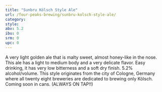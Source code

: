 ```yaml
---
title: "Sunbru Kölsch Style Ale"
url: /four-peaks-brewing/sunbru-kolsch-style-ale/
category: 
style: 
abv: 5.2
ibu: 0
srm: 0
upc: 0
---
```

A very light golden ale that is malty sweet, almost honey-like in the nose. This ale has a light to medium body and a very delicate flavor. Easy drinking, it has very low bitterness and a soft dry finish. 5.2% alcohol/volume. This style originates from the city of Cologne, Germany where all twenty eight breweries are dedicated to brewing only Kölsch. Coming soon in cans. (ALWAYS ON TAP!!)
